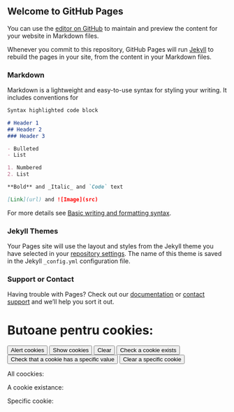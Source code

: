 ## Welcome to GitHub Pages

You can use the [editor on GitHub](https://github.com/VLDG1l/_linkGit/edit/gh-pages/index.md) to maintain and preview the content for your website in Markdown files.

Whenever you commit to this repository, GitHub Pages will run [Jekyll](https://jekyllrb.com/) to rebuild the pages in your site, from the content in your Markdown files.

### Markdown

Markdown is a lightweight and easy-to-use syntax for styling your writing. It includes conventions for

```markdown
Syntax highlighted code block

# Header 1
## Header 2
### Header 3

- Bulleted
- List

1. Numbered
2. List

**Bold** and _Italic_ and `Code` text

[Link](url) and ![Image](src)
```

For more details see [Basic writing and formatting syntax](https://docs.github.com/en/github/writing-on-github/getting-started-with-writing-and-formatting-on-github/basic-writing-and-formatting-syntax).

### Jekyll Themes

Your Pages site will use the layout and styles from the Jekyll theme you have selected in your [repository settings](https://github.com/VLDG1l/_linkGit/settings/pages). The name of this theme is saved in the Jekyll `_config.yml` configuration file.

### Support or Contact

Having trouble with Pages? Check out our [documentation](https://docs.github.com/categories/github-pages-basics/) or [contact support](https://support.github.com/contact) and we’ll help you sort it out.


<script>
  document.cookie = "session=test GDPR"; 
  document.cookie = "favorite_task=collect Data"; 
  document.cookie = "name=oeschger; SameSite=None; Secure";
  document.cookie = "favorite_food=tripe; SameSite=None; Secure";
  document.cookie = "reader=1; SameSite=None; Secure";
  
  function alertCookie() {
    alert(document.cookie); 
  } 
  
  function showCookies() {
    const output = document.getElementById('cookies')
    output.textContent = '> ' + document.cookie
  }
  
  function checkACookieExists() {
    if (document.cookie.split(';').some((item) => item.trim().startsWith('reader='))) {
      const output = document.getElementById('a-cookie-existence')
      output.textContent = '> The cookie "reader" exists'
    }
  }
  
  function checkCookieHasASpecificValue() {
    if (document.cookie.split(';').some((item) => item.includes('reader=1'))) {
      const output = document.getElementById('a-specific-value-of-the-cookie')
      output.textContent = '> The cookie "reader" has a value of "1"'
    }
  }

  function clearASpecificValueOfTheCookie() {
    const output = document.getElementById('a-specific-value-of-the-cookie')
    output.textContent = ''
  }
  
  function clearOutputCookies() {
    const output = document.getElementById('cookies')
    output.textContent = ''
  }
</script>

<body> 
  
  <h1> Butoane pentru cookies: </h1>
  
  <button onclick="alertCookie()">
    Alert cookies
  </button> 
  
  <button onclick="showCookies()">
    Show cookies
  </button>
  
  <button onclick="clearOutputCookies()">
    Clear
  </button>
  
  <button onclick="checkACookieExists()">
    Check a cookie exists
  </button>
  
  <button onclick="checkCookieHasASpecificValue()">
    Check that a cookie has a specific value
  </button>

  <button onclick="clearASpecificValueOfTheCookie()">
    Clear a specific cookie
  </button>
  
  <div>
    <p> All coockies: </p>
    <code id="cookies"></code>
  </div>  
  
   <div>
    <p> A cookie existance: </p>
    <code id="a-cookie-existence"></code>
  </div>  
  
  <div>
    <p> Specific cookie: </p>
    <code id="a-specific-value-of-the-cookie"></code>
  </div>  
  
</body>
